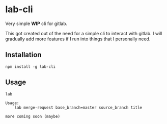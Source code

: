 # lab-cli

Very simple __WIP__ cli for gitlab.

This got created out of the need for a simple cli to interact with gitlab. I will gradually add more
features if I run into things that I personally need.

## Installation
```
npm install -g lab-cli
```

## Usage

```
lab

Usage:
    lab merge-request base_branch=master source_branch title

more coming soon (maybe)

```
